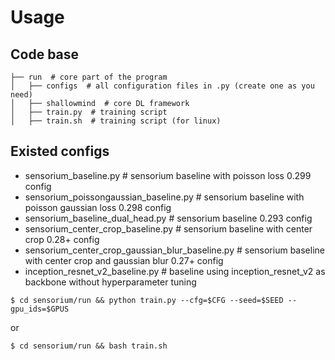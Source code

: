 # Usage

## Code base
```
├── run  # core part of the program
│   ├── configs  # all configuration files in .py (create one as you need) 
│   ├── shallowmind  # core DL framework 
│   ├── train.py  # training script 
│   ├── train.sh  # training script (for linux)
```

## Existed configs
* sensorium_baseline.py # sensorium baseline with poisson loss 0.299 config
* sensorium_poissongaussian_baseline.py # sensorium baseline with poisson gaussian loss 0.298 config
* sensorium_baseline_dual_head.py # sensorium baseline 0.293 config
* sensorium_center_crop_baseline.py # sensorium baseline with center crop 0.28+ config
* sensorium_center_crop_gaussian_blur_baseline.py # sensorium baseline with center crop and gaussian blur 0.27+ config
* inception_resnet_v2_baseline.py # baseline using inception_resnet_v2 as backbone without hyperparameter tuning

```angular2html
$ cd sensorium/run && python train.py --cfg=$CFG --seed=$SEED --gpu_ids=$GPUS
```
or

```
$ cd sensorium/run && bash train.sh
```